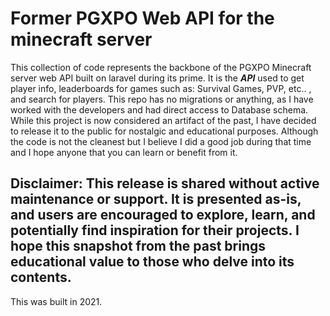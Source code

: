 # Former PGXPO Web API for the minecraft server
This collection of code represents the backbone of the PGXPO Minecraft server web API built on laravel during its prime.
It is the ***API*** used to get player info, leaderboards for games such as: Survival Games, PVP, etc.. , and search for players.
This repo has no migrations or anything, as I have worked with the developers and had direct access to Database schema.
While this project is now considered an artifact of the past, I have decided to release it to the public for nostalgic and educational purposes.
Although the code is not the cleanest but I believe I did a good job during that time and I hope anyone that you can learn or benefit from it.

Disclaimer:
This release is shared without active maintenance or support. It is presented as-is, and users are encouraged to explore, learn, and potentially find inspiration for their projects. I hope this snapshot from the past brings educational value to those who delve into its contents.
---
This was built in 2021.
